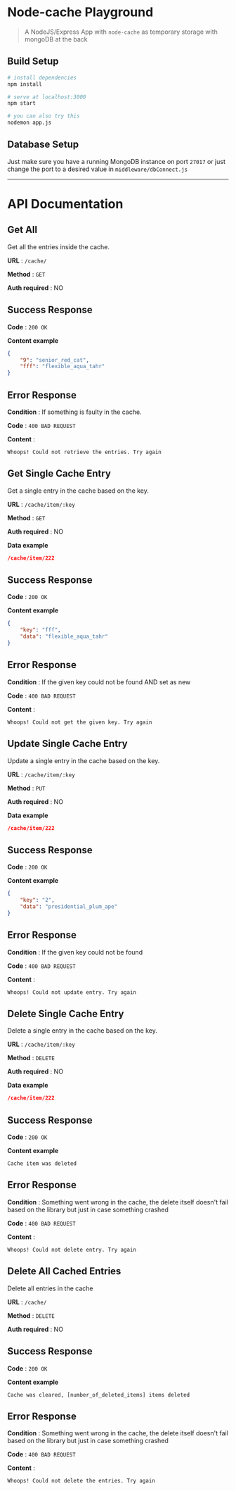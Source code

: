 # Node-cache Playground    

> A NodeJS/Express App with `node-cache` as temporary storage with mongoDB at the back

## Build Setup

``` bash
# install dependencies
npm install

# serve at localhost:3000
npm start

# you can also try this
nodemon app.js
```

## Database Setup

Just make sure you have a running MongoDB instance on port `27017` or just change the port to a desired value in `middleware/dbConnect.js`

---

# API Documentation

## Get All

Get all the entries inside the cache.

**URL** : `/cache/`

**Method** : `GET`

**Auth required** : NO

## Success Response

**Code** : `200 OK`

**Content example**

```json
{
    "9": "senior_red_cat",
    "fff": "flexible_aqua_tahr"
}
```

## Error Response

**Condition** : If something is faulty in the cache.

**Code** : `400 BAD REQUEST`

**Content** :

```
Whoops! Could not retrieve the entries. Try again
```




## Get Single Cache Entry

Get a single entry in the cache based on the key.

**URL** : `/cache/item/:key`

**Method** : `GET`

**Auth required** : NO

**Data example**

```json
/cache/item/222
```

## Success Response

**Code** : `200 OK`

**Content example**

```json
{
    "key": "fff",
    "data": "flexible_aqua_tahr"
}
```

## Error Response

**Condition** : If the given key could not be found AND set as new

**Code** : `400 BAD REQUEST`

**Content** :

```
Whoops! Could not get the given key. Try again
```




## Update Single Cache Entry

Update a single entry in the cache based on the key.

**URL** : `/cache/item/:key`

**Method** : `PUT`

**Auth required** : NO

**Data example**

```json
/cache/item/222
```

## Success Response

**Code** : `200 OK`

**Content example**

```json
{
    "key": "2",
    "data": "presidential_plum_ape"
}
```

## Error Response

**Condition** : If the given key could not be found

**Code** : `400 BAD REQUEST`

**Content** :

```
Whoops! Could not update entry. Try again
```




## Delete Single Cache Entry

Delete a single entry in the cache based on the key.

**URL** : `/cache/item/:key`

**Method** : `DELETE`

**Auth required** : NO

**Data example**

```json
/cache/item/222
```

## Success Response

**Code** : `200 OK`

**Content example**

```
Cache item was deleted
```

## Error Response

**Condition** : Something went wrong in the cache, the delete itself doesn't fail based on the library but just in case something crashed

**Code** : `400 BAD REQUEST`

**Content** :

```
Whoops! Could not delete entry. Try again
```




## Delete All Cached Entries

Delete all entries in the cache

**URL** : `/cache/`

**Method** : `DELETE`

**Auth required** : NO

## Success Response

**Code** : `200 OK`

**Content example**

```
Cache was cleared, [number_of_deleted_items] items deleted
```

## Error Response

**Condition** : Something went wrong in the cache, the delete itself doesn't fail based on the library but just in case something crashed

**Code** : `400 BAD REQUEST`

**Content** :

```
Whoops! Could not delete the entries. Try again
```
